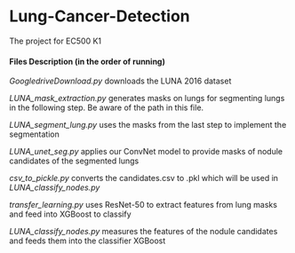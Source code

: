 # Lung-Cancer-Detection
The project for EC500 K1

#### Files Description (in the order of running)

*GoogledriveDownload.py* downloads the LUNA 2016 dataset

*LUNA_mask_extraction.py* generates masks on lungs for segmenting lungs in the following step. Be aware of the path in this file.

*LUNA_segment_lung.py* uses the masks from the last step to implement the segmentation

*LUNA_unet_seg.py* applies our ConvNet model to provide masks of nodule candidates of the segmented lungs

*csv_to_pickle.py* converts the candidates.csv to .pkl which will be used in *LUNA_classify_nodes.py*

*transfer_learning.py* uses ResNet-50 to extract features from lung masks and feed into XGBoost to classify

*LUNA_classify_nodes.py* measures the features of the nodule candidates and feeds them into the classifier XGBoost


